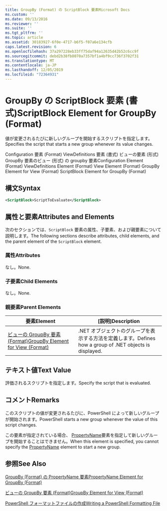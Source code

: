 ```yaml
---
title: GroupBy (Format) の ScriptBlock 要素Microsoft Docs
ms.custom: ''
ms.date: 09/13/2016
ms.reviewer: ''
ms.suite: ''
ms.tgt_pltfrm: ''
ms.topic: article
ms.assetid: 30183927-6f0e-4717-b6f5-f07a6e134cfb
caps.latest.revision: 6
ms.openlocfilehash: 37a297228eb33ff75daf94a12635d42b52c6cc9f
ms.sourcegitcommit: debd2b38fb8070a7357bf1a4bf9cc736f3702f31
ms.translationtype: MT
ms.contentlocale: ja-JP
ms.lasthandoff: 12/05/2019
ms.locfileid: "72364931"
---
```

# <a name="scriptblock-element-for-groupby-format"></a><span data-ttu-id="28e32-102">GroupBy の ScriptBlock 要素 (書式)</span><span class="sxs-lookup"><span data-stu-id="28e32-102">ScriptBlock Element for GroupBy (Format)</span></span>

<span data-ttu-id="28e32-103">値が変更されるたびに新しいグループを開始するスクリプトを指定します。</span><span class="sxs-lookup"><span data-stu-id="28e32-103">Specifies the script that starts a new group whenever its value changes.</span></span>

<span data-ttu-id="28e32-104">Configuration 要素 (Format) ViewDefinitions 要素 (書式) ビューの要素 (形式) GroupBy 要素のビュー (形式) の groupby 要素</span><span class="sxs-lookup"><span data-stu-id="28e32-104">Configuration Element (Format) ViewDefinitions Element (Format) View Element (Format) GroupBy Element for View (Format) ScriptBlock Element for GroupBy (Format)</span></span>

## <a name="syntax"></a><span data-ttu-id="28e32-105">構文</span><span class="sxs-lookup"><span data-stu-id="28e32-105">Syntax</span></span>

```xml
<ScriptBlock>ScriptToEvaluate</ScriptBlock>
```

## <a name="attributes-and-elements"></a><span data-ttu-id="28e32-106">属性と要素</span><span class="sxs-lookup"><span data-stu-id="28e32-106">Attributes and Elements</span></span>

<span data-ttu-id="28e32-107">次のセクションでは、`ScriptBlock` 要素の属性、子要素、および親要素について説明します。</span><span class="sxs-lookup"><span data-stu-id="28e32-107">The following sections describe attributes, child elements, and the parent element of the `ScriptBlock` element.</span></span>

### <a name="attributes"></a><span data-ttu-id="28e32-108">属性</span><span class="sxs-lookup"><span data-stu-id="28e32-108">Attributes</span></span>

<span data-ttu-id="28e32-109">なし。</span><span class="sxs-lookup"><span data-stu-id="28e32-109">None.</span></span>

### <a name="child-elements"></a><span data-ttu-id="28e32-110">子要素</span><span class="sxs-lookup"><span data-stu-id="28e32-110">Child Elements</span></span>

<span data-ttu-id="28e32-111">なし。</span><span class="sxs-lookup"><span data-stu-id="28e32-111">None.</span></span>

### <a name="parent-elements"></a><span data-ttu-id="28e32-112">親要素</span><span class="sxs-lookup"><span data-stu-id="28e32-112">Parent Elements</span></span>

|<span data-ttu-id="28e32-113">要素</span><span class="sxs-lookup"><span data-stu-id="28e32-113">Element</span></span>|<span data-ttu-id="28e32-114">[説明]</span><span class="sxs-lookup"><span data-stu-id="28e32-114">Description</span></span>|
|-------------|-----------------|
|[<span data-ttu-id="28e32-115">ビューの GroupBy 要素 (Format)</span><span class="sxs-lookup"><span data-stu-id="28e32-115">GroupBy Element for View (Format)</span></span>](./groupby-element-for-view-format.md)|<span data-ttu-id="28e32-116">.NET オブジェクトのグループを表示する方法を定義します。</span><span class="sxs-lookup"><span data-stu-id="28e32-116">Defines how a group of .NET objects is displayed.</span></span>|

## <a name="text-value"></a><span data-ttu-id="28e32-117">テキスト値</span><span class="sxs-lookup"><span data-stu-id="28e32-117">Text Value</span></span>

<span data-ttu-id="28e32-118">評価されるスクリプトを指定します。</span><span class="sxs-lookup"><span data-stu-id="28e32-118">Specify the script that is evaluated.</span></span>

## <a name="remarks"></a><span data-ttu-id="28e32-119">コメント</span><span class="sxs-lookup"><span data-stu-id="28e32-119">Remarks</span></span>

<span data-ttu-id="28e32-120">このスクリプトの値が変更されるたびに、PowerShell によって新しいグループが開始されます。</span><span class="sxs-lookup"><span data-stu-id="28e32-120">PowerShell starts a new group whenever the value of this script changes.</span></span>

<span data-ttu-id="28e32-121">この要素が指定されている場合、 [PropertyName](propertyname-element-for-groupby-format.md)要素を指定して新しいグループを開始することはできません。</span><span class="sxs-lookup"><span data-stu-id="28e32-121">When this element is specified, you cannot specify the [PropertyName](propertyname-element-for-groupby-format.md) element to start a new group.</span></span>

## <a name="see-also"></a><span data-ttu-id="28e32-122">参照</span><span class="sxs-lookup"><span data-stu-id="28e32-122">See Also</span></span>

[<span data-ttu-id="28e32-123">GroupBy (Format) の PropertyName 要素</span><span class="sxs-lookup"><span data-stu-id="28e32-123">PropertyName Element for GroupBy (Format)</span></span>](propertyname-element-for-groupby-format.md)

[<span data-ttu-id="28e32-124">ビューの GroupBy 要素 (Format)</span><span class="sxs-lookup"><span data-stu-id="28e32-124">GroupBy Element for View (Format)</span></span>](groupby-element-for-view-format.md)

[<span data-ttu-id="28e32-125">PowerShell フォーマットファイルの作成</span><span class="sxs-lookup"><span data-stu-id="28e32-125">Writing a PowerShell Formatting File</span></span>](writing-a-powershell-formatting-file.md)
